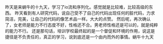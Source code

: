 昨天是来蜗牛的十九天，学习了io流和序列化。感觉就是比较难，比较高级的东西。
昨天看到有人研究代码，说自己受不了自己的代码出现任何的脏代码，力求简洁，完美，让自己的代码的像艺术品一样。大大的点赞。
然后呢，再次确认了，女老师是能力不行态度不好，性格还不合。男老师性格还是可以的，就是纯粹的能力不行。
还是那句话，培训学校最终起的是一个督促和环境的作用，说这是捷径是不负责任的，真正的学习，说到底还是一个由内而外的事情。蜗牛十九天
